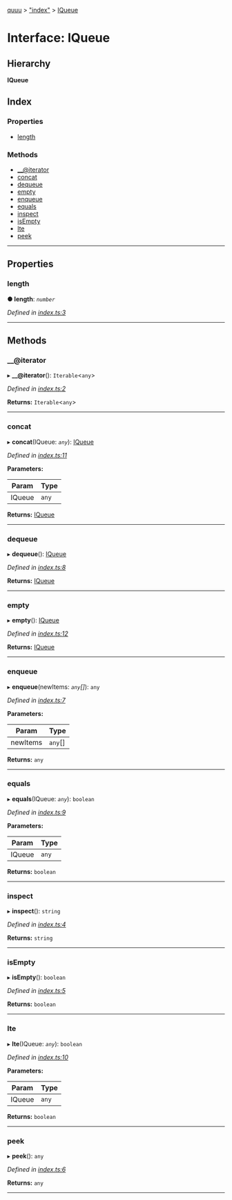 [quuu](../README.md) > ["index"](../modules/_index_.md) > [IQueue](../interfaces/_index_.iqueue.md)

# Interface: IQueue

## Hierarchy

**IQueue**

## Index

### Properties

* [length](_index_.iqueue.md#length)

### Methods

* [__@iterator](_index_.iqueue.md#___iterator)
* [concat](_index_.iqueue.md#concat)
* [dequeue](_index_.iqueue.md#dequeue)
* [empty](_index_.iqueue.md#empty)
* [enqueue](_index_.iqueue.md#enqueue)
* [equals](_index_.iqueue.md#equals)
* [inspect](_index_.iqueue.md#inspect)
* [isEmpty](_index_.iqueue.md#isempty)
* [lte](_index_.iqueue.md#lte)
* [peek](_index_.iqueue.md#peek)

---

## Properties

<a id="length"></a>

###  length

**● length**: *`number`*

*Defined in [index.ts:3](https://github.com/elcoosp/quuu/blob/bb79fcb/src/index.ts#L3)*

___

## Methods

<a id="___iterator"></a>

###  __@iterator

▸ **__@iterator**(): `Iterable`<`any`>

*Defined in [index.ts:2](https://github.com/elcoosp/quuu/blob/bb79fcb/src/index.ts#L2)*

**Returns:** `Iterable`<`any`>

___
<a id="concat"></a>

###  concat

▸ **concat**(IQueue: *`any`*): [IQueue](_index_.iqueue.md)

*Defined in [index.ts:11](https://github.com/elcoosp/quuu/blob/bb79fcb/src/index.ts#L11)*

**Parameters:**

| Param | Type |
| ------ | ------ |
| IQueue | `any` |

**Returns:** [IQueue](_index_.iqueue.md)

___
<a id="dequeue"></a>

###  dequeue

▸ **dequeue**(): [IQueue](_index_.iqueue.md)

*Defined in [index.ts:8](https://github.com/elcoosp/quuu/blob/bb79fcb/src/index.ts#L8)*

**Returns:** [IQueue](_index_.iqueue.md)

___
<a id="empty"></a>

###  empty

▸ **empty**(): [IQueue](_index_.iqueue.md)

*Defined in [index.ts:12](https://github.com/elcoosp/quuu/blob/bb79fcb/src/index.ts#L12)*

**Returns:** [IQueue](_index_.iqueue.md)

___
<a id="enqueue"></a>

###  enqueue

▸ **enqueue**(newItems: *`any`[]*): `any`

*Defined in [index.ts:7](https://github.com/elcoosp/quuu/blob/bb79fcb/src/index.ts#L7)*

**Parameters:**

| Param | Type |
| ------ | ------ |
| newItems | `any`[] |

**Returns:** `any`

___
<a id="equals"></a>

###  equals

▸ **equals**(IQueue: *`any`*): `boolean`

*Defined in [index.ts:9](https://github.com/elcoosp/quuu/blob/bb79fcb/src/index.ts#L9)*

**Parameters:**

| Param | Type |
| ------ | ------ |
| IQueue | `any` |

**Returns:** `boolean`

___
<a id="inspect"></a>

###  inspect

▸ **inspect**(): `string`

*Defined in [index.ts:4](https://github.com/elcoosp/quuu/blob/bb79fcb/src/index.ts#L4)*

**Returns:** `string`

___
<a id="isempty"></a>

###  isEmpty

▸ **isEmpty**(): `boolean`

*Defined in [index.ts:5](https://github.com/elcoosp/quuu/blob/bb79fcb/src/index.ts#L5)*

**Returns:** `boolean`

___
<a id="lte"></a>

###  lte

▸ **lte**(IQueue: *`any`*): `boolean`

*Defined in [index.ts:10](https://github.com/elcoosp/quuu/blob/bb79fcb/src/index.ts#L10)*

**Parameters:**

| Param | Type |
| ------ | ------ |
| IQueue | `any` |

**Returns:** `boolean`

___
<a id="peek"></a>

###  peek

▸ **peek**(): `any`

*Defined in [index.ts:6](https://github.com/elcoosp/quuu/blob/bb79fcb/src/index.ts#L6)*

**Returns:** `any`

___

